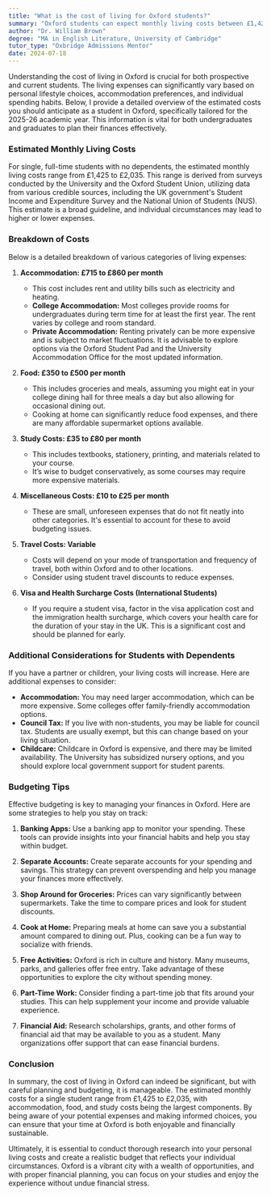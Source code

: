 ```yaml
---
title: "What is the cost of living for Oxford students?"
summary: "Oxford students can expect monthly living costs between £1,425 and £2,035 in the 2025-26 academic year, depending on lifestyle and accommodation choices."
author: "Dr. William Brown"
degree: "MA in English Literature, University of Cambridge"
tutor_type: "Oxbridge Admissions Mentor"
date: 2024-07-18
---
```


Understanding the cost of living in Oxford is crucial for both prospective and current students. The living expenses can significantly vary based on personal lifestyle choices, accommodation preferences, and individual spending habits. Below, I provide a detailed overview of the estimated costs you should anticipate as a student in Oxford, specifically tailored for the 2025-26 academic year. This information is vital for both undergraduates and graduates to plan their finances effectively.

### Estimated Monthly Living Costs

For single, full-time students with no dependents, the estimated monthly living costs range from £1,425 to £2,035. This range is derived from surveys conducted by the University and the Oxford Student Union, utilizing data from various credible sources, including the UK government's Student Income and Expenditure Survey and the National Union of Students (NUS). This estimate is a broad guideline, and individual circumstances may lead to higher or lower expenses.

### Breakdown of Costs

Below is a detailed breakdown of various categories of living expenses:

1. **Accommodation: £715 to £860 per month**
   - This cost includes rent and utility bills such as electricity and heating. 
   - **College Accommodation:** Most colleges provide rooms for undergraduates during term time for at least the first year. The rent varies by college and room standard.
   - **Private Accommodation:** Renting privately can be more expensive and is subject to market fluctuations. It is advisable to explore options via the Oxford Student Pad and the University Accommodation Office for the most updated information.

2. **Food: £350 to £500 per month**
   - This includes groceries and meals, assuming you might eat in your college dining hall for three meals a day but also allowing for occasional dining out. 
   - Cooking at home can significantly reduce food expenses, and there are many affordable supermarket options available.

3. **Study Costs: £35 to £80 per month**
   - This includes textbooks, stationery, printing, and materials related to your course. 
   - It’s wise to budget conservatively, as some courses may require more expensive materials.

4. **Miscellaneous Costs: £10 to £25 per month**
   - These are small, unforeseen expenses that do not fit neatly into other categories. It's essential to account for these to avoid budgeting issues.

5. **Travel Costs: Variable**
   - Costs will depend on your mode of transportation and frequency of travel, both within Oxford and to other locations. 
   - Consider using student travel discounts to reduce expenses.

6. **Visa and Health Surcharge Costs (International Students)**
   - If you require a student visa, factor in the visa application cost and the immigration health surcharge, which covers your health care for the duration of your stay in the UK. This is a significant cost and should be planned for early.

### Additional Considerations for Students with Dependents

If you have a partner or children, your living costs will increase. Here are additional expenses to consider:

- **Accommodation:** You may need larger accommodation, which can be more expensive. Some colleges offer family-friendly accommodation options.
- **Council Tax:** If you live with non-students, you may be liable for council tax. Students are usually exempt, but this can change based on your living situation.
- **Childcare:** Childcare in Oxford is expensive, and there may be limited availability. The University has subsidized nursery options, and you should explore local government support for student parents.

### Budgeting Tips

Effective budgeting is key to managing your finances in Oxford. Here are some strategies to help you stay on track:

1. **Banking Apps:** Use a banking app to monitor your spending. These tools can provide insights into your financial habits and help you stay within budget.
   
2. **Separate Accounts:** Create separate accounts for your spending and savings. This strategy can prevent overspending and help you manage your finances more effectively.

3. **Shop Around for Groceries:** Prices can vary significantly between supermarkets. Take the time to compare prices and look for student discounts.

4. **Cook at Home:** Preparing meals at home can save you a substantial amount compared to dining out. Plus, cooking can be a fun way to socialize with friends.

5. **Free Activities:** Oxford is rich in culture and history. Many museums, parks, and galleries offer free entry. Take advantage of these opportunities to explore the city without spending money.

6. **Part-Time Work:** Consider finding a part-time job that fits around your studies. This can help supplement your income and provide valuable experience.

7. **Financial Aid:** Research scholarships, grants, and other forms of financial aid that may be available to you as a student. Many organizations offer support that can ease financial burdens.

### Conclusion

In summary, the cost of living in Oxford can indeed be significant, but with careful planning and budgeting, it is manageable. The estimated monthly costs for a single student range from £1,425 to £2,035, with accommodation, food, and study costs being the largest components. By being aware of your potential expenses and making informed choices, you can ensure that your time at Oxford is both enjoyable and financially sustainable.

Ultimately, it is essential to conduct thorough research into your personal living costs and create a realistic budget that reflects your individual circumstances. Oxford is a vibrant city with a wealth of opportunities, and with proper financial planning, you can focus on your studies and enjoy the experience without undue financial stress.
    